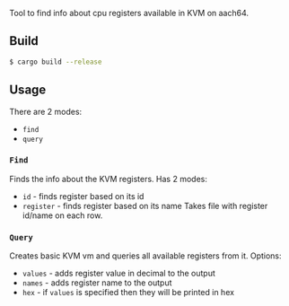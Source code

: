 Tool to find info about cpu registers available in KVM on aach64.

## Build

```bash
$ cargo build --release
```

## Usage

There are 2 modes: 
- `find`
- `query`

### `Find`
Finds the info about the KVM registers.
Has 2 modes:
- `id` - finds register based on its id
- `register` - finds register based on its name
Takes file with register id/name on each row.

### `Query`
Creates basic KVM vm and queries all available registers from it.
Options:
- `values` - adds register value in decimal to the output
- `names` - adds register name to the output 
- `hex` - if `values` is specified then they will be printed in hex 

